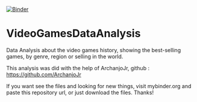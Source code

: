 [![Binder](https://mybinder.org/badge_logo.svg)](https://mybinder.org/v2/gh/WanderWashington/VideoGamesDataAnalysis/master)
# VideoGamesDataAnalysis
Data Analysis about the video games history, showing the best-selling games, by genre, region or selling in the world.

This analysis was did with the help of ArchanjoJr, github : https://github.com/ArchanjoJr

If you want see the files and looking for new things, visit mybinder.org and paste this repository url, or just download the files.
Thanks!
